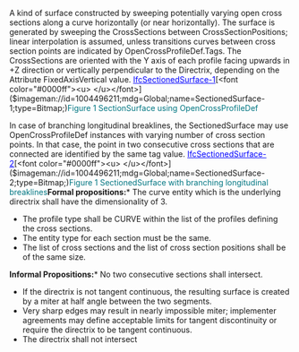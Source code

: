 A kind of surface constructed by sweeping potentially varying open cross sections along a curve horizontally (or near horizontally). The surface is generated by sweeping the CrossSections between CrossSectionPositions; linear interpolation is assumed, unless transitions curves between cross section points are indicated by OpenCrossProfileDef.Tags.
The CrossSections are oriented with the Y axis of each profile facing upwards in +Z direction or vertically perpendicular to the Directrix, depending on the Attribute FixedAxisVertical value.
[<font color="#0000ff"><u>IfcSectionedSurface-1</u></font>]($imageman://id=1792132141;mdg=Global;name=IfcSectionedSurface-1;type=Bitmap;)[<font color="#0000ff"><u> </u></font>]($imageman://id=1004496211;mdg=Global;name=SectionedSurface-1;type=Bitmap;)<font color="#007682">Figure 1 SectionSurface using OpenCrossProfileDef</font>

In case of branching longitudinal breaklines, the SectionedSurface may use OpenCrossProfileDef instances with varying number of cross section points. In that case, the point in two consecutive cross sections that are connected are identified by the same tag value.
[<font color="#0000ff"><u>IfcSectionedSurface-2</u></font>]($imageman://id=524350514;mdg=Global;name=IfcSectionedSurface-2;type=Bitmap;)[<font color="#0000ff"><u> </u></font>]($imageman://id=1004496211;mdg=Global;name=SectionedSurface-2;type=Bitmap;)<font color="#007682">Figure 1 SectionedSurface with branching longitudinal breaklines</font>**Formal propositions:*** The curve entity which is the underlying directrix shall have the dimensionality of 3.
* The profile type shall be CURVE within the list of the profiles defining the cross sections.
* The entity type for each section must be the same.
* The list of cross sections and the list of cross section positions shall be of the same size.

**Informal Propositions:*** No two consecutive sections shall intersect.
* If the directrix is not tangent continuous, the resulting surface is created by a miter at half angle between the two segments.
* Very sharp edges may result in nearly impossible miter; implementer agreements may define acceptable limits for tangent discontinuity or require the directrix to be tangent continuous.
* The directrix shall not intersect
